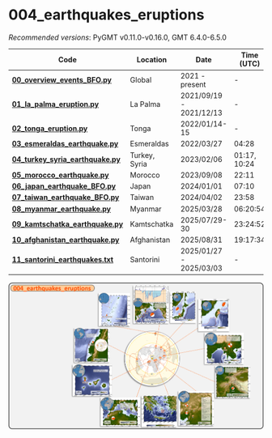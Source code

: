 # 004_earthquakes_eruptions

_Recommended versions_: PyGMT v0.11.0-v0.16.0, GMT 6.4.0-6.5.0

| Code | Location | Date | Time (UTC) |
| --- | --- | --- | --- |
| **[00_overview_events_BFO.py](https://github.com/yvonnefroehlich/gmt-pygmt-plotting/blob/main/004_earthquakes_eruptions/00_overview_events_BFO.py)**         | Global        | 2021 - present          | - |
| **[01_la_palma_eruption.py](https://github.com/yvonnefroehlich/gmt-pygmt-plotting/blob/main/004_earthquakes_eruptions/01_la_palma_eruption.py)**             | La Palma      | 2021/09/19 - 2021/12/13 | - |
| **[02_tonga_eruption.py](https://github.com/yvonnefroehlich/gmt-pygmt-plotting/blob/main/004_earthquakes_eruptions/02_tonga_eruption.py)**                   | Tonga         | 2022/01/14-15           | - |
| **[03_esmeraldas_earthquake.py](https://github.com/yvonnefroehlich/gmt-pygmt-plotting/blob/main/004_earthquakes_eruptions/03_esmeraldas_earthquake.py)**     | Esmeraldas    | 2022/03/27              | 04:28        |
| **[04_turkey_syria_earthquake.py](https://github.com/yvonnefroehlich/gmt-pygmt-plotting/blob/main/004_earthquakes_eruptions/04_turkey_syria_earthquake.py)** | Turkey, Syria | 2023/02/06              | 01:17, 10:24 |
| **[05_morocco_earthquake.py](https://github.com/yvonnefroehlich/gmt-pygmt-plotting/blob/main/004_earthquakes_eruptions/05_morocoo_earthquake.py)**           | Morocco       | 2023/09/08              | 22:11        |
| **[06_japan_earthquake_BFO.py](https://github.com/yvonnefroehlich/gmt-pygmt-plotting/blob/main/004_earthquakes_eruptions/06_japan_earthquake_BFO.py)**       | Japan         | 2024/01/01              | 07:10        |
| **[07_taiwan_earthquake_BFO.py](https://github.com/yvonnefroehlich/gmt-pygmt-plotting/blob/main/004_earthquakes_eruptions/07_taiwan_earthquake_BFO.py)**     | Taiwan        | 2024/04/02              | 23:58        |
| **[08_myanmar_earthquake.py](https://github.com/yvonnefroehlich/gmt-pygmt-plotting/blob/main/004_earthquakes_eruptions/08_myanmar_earthquake.py)**           | Myanmar       | 2025/03/28              | 06:20:54     |
| **[09_kamtschatka_earthquake.py](https://github.com/yvonnefroehlich/gmt-pygmt-plotting/blob/main/004_earthquakes_eruptions/09_kamtschatka_earthquake.py)**   | Kamtschatka   | 2025/07/29-30           | 23:24:52     |
| **[10_afghanistan_earthquake.py](https://github.com/yvonnefroehlich/gmt-pygmt-plotting/blob/main/004_earthquakes_eruptions/10_afghanistan_earthquake.py)**   | Afghanistan   | 2025/08/31              | 19:17:34     |
| **[11_santorini_earthquakes.txt](https://github.com/yvonnefroehlich/gmt-pygmt-plotting/blob/main/004_earthquakes_eruptions/11_santorini_earthquakes.txt)**   | Santorini     | 2025/01/27 - 2025/03/03 | - |

![](https://github.com/yvonnefroehlich/gmt-pygmt-plotting/raw/main/_images/github_maps_readme_004events.png)
